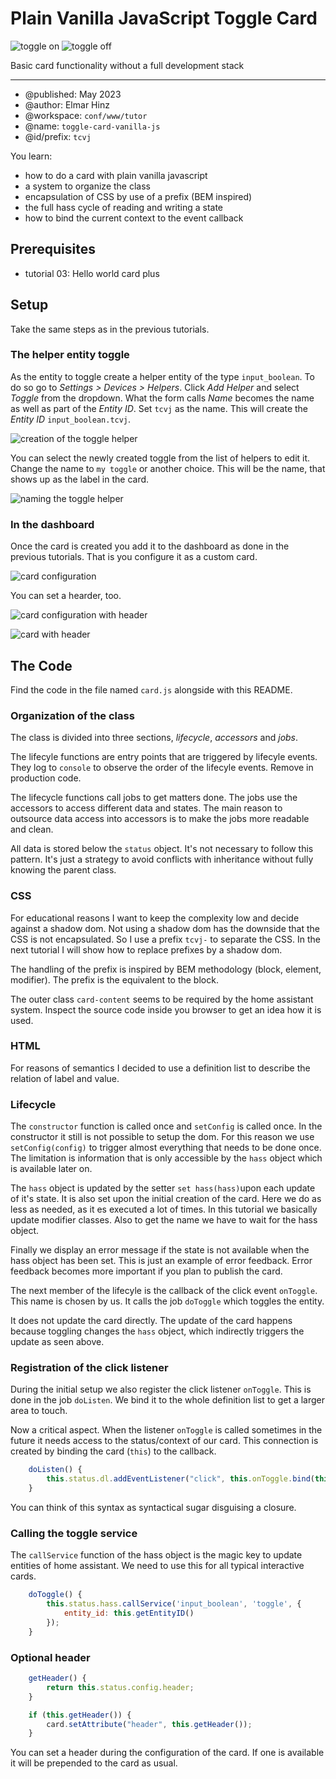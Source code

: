 # Plain Vanilla JavaScript Toggle Card

![toggle on](img/toggle-on.png)
![toggle off](img/toggle-off.png)


Basic card functionality without a full development stack

***

* @published: May 2023
* @author: Elmar Hinz
* @workspace: `conf/www/tutor`
* @name: `toggle-card-vanilla-js`
* @id/prefix: `tcvj`

You learn:

* how to do a card with plain vanilla javascript
* a system to organize the class
* encapsulation of CSS by use of a prefix (BEM inspired)
* the full hass cycle of reading and writing a state
* how to bind the current context to the event callback

## Prerequisites

* tutorial 03: Hello world card plus

## Setup

Take the same steps as in the previous tutorials.

### The helper entity toggle

As the entity to toggle create a helper entity of the type `input_boolean`.
To do so go to *Settings > Devices > Helpers*. Click *Add Helper*
and select *Toggle* from the dropdown. What the form calls *Name* becomes
the name as well as part of the *Entity ID*. Set `tcvj` as the name. This
will create the *Entity ID* `input_boolean.tcvj`.

![creation of the toggle helper](img/toggle-creation.png)

You can select the newly created toggle from the list of helpers to edit it.
Change the name to `my toggle` or another choice. This will be the name,
that shows up as the label in  the card.

![naming the toggle helper](img/toggle-settings.png)

### In the dashboard

Once the card is created you add it to the dashboard as done in the previous
tutorials. That is you configure it as a custom card.

![card configuration](img/card-configuration.png)

You can set a hearder, too.

![card configuration with header](img/header-configuration.png)

![card with header](img/card-with-header.png)


## The Code

Find the code in the file named `card.js` alongside with this README.

### Organization of the class

The class is divided into three sections, *lifecycle*, *accessors* and *jobs*.

The lifecyle functions are entry points that are triggered by lifecyle events.
They log to `console` to observe the order of the lifecyle events. Remove in
production code.

The lifecycle functions call jobs to get matters done. The jobs use
the accessors to access different data and states. The main reason to
outsource data access into accessors is to make the jobs more readable
and clean.

All data is stored below the `status` object. It's not necessary to
follow this pattern. It's just a strategy to avoid conflicts with inheritance
without fully knowing the parent class.

### CSS

For educational reasons I want to keep the complexity low and decide
against a shadow dom. Not using a shadow dom has the downside that the
CSS is not encapsulated. So I use a prefix `tcvj-` to separate the CSS.
In the next tutorial I will show how to replace prefixes by a shadow dom.

The handling of the prefix is inspired by BEM methodology (block, element,
modifier). The prefix is the equivalent to the block.

The outer class `card-content` seems to be required by the home assistant
system. Inspect the source code inside you browser to get an idea
how it is used.

### HTML

For reasons of semantics I decided to use a definition list to describe
the relation of label and value.

### Lifecycle

The `constructor` function is called once and `setConfig` is called once.
In the constructor it still is not possible to setup the dom. For this
reason we use `setConfig(config)` to trigger almost everything that
needs to be done once. The limitation is information that is only
accessible by the `hass` object which is available later on.

The `hass` object is updated by the setter `set hass(hass)`upon each
update of it's state. It is also set upon the initial creation of
the card. Here we do as less as needed, as it es executed
a lot of times. In this tutorial we basically update modifier classes.
Also to get the name we have to wait for the hass object.

Finally we display an error message if the state is not available
when the hass object has been set. This is just an example of error
feedback. Error feedback becomes more important if you plan to
publish the card.

The next member of the lifecyle is the callback of the click event
`onToggle`. This name is chosen by us. It calls the job `doToggle`
which toggles the entity.

It does not update the card directly. The update of the card happens
because toggling changes the `hass` object, which indirectly triggers
the update as seen above.

### Registration of the click listener

During the initial setup we also register the click listener `onToggle`.
This is done in the job `doListen`. We bind it to the whole definition
list to get a larger area to touch.

Now a critical aspect. When the listener `onToggle` is called sometimes
in the future it needs access to the status/context of our card. This
connection is created by binding the card (`this`) to the callback.

```js
    doListen() {
        this.status.dl.addEventListener("click", this.onToggle.bind(this), false);
    }
```

You can think of this syntax as syntactical sugar disguising a closure.

### Calling the toggle service

The `callService` function of the hass object is the magic key to update
entities of home assistant. We need to use this for all typical interactive
cards.

```js
    doToggle() {
        this.status.hass.callService('input_boolean', 'toggle', {
            entity_id: this.getEntityID()
        });
    }
```

### Optional header

```js
    getHeader() {
        return this.status.config.header;
    }
```

```js
    if (this.getHeader()) {
        card.setAttribute("header", this.getHeader());
    }
```

You can set a header during the configuration of the card.
If one is available it will be prepended to the card as usual.
